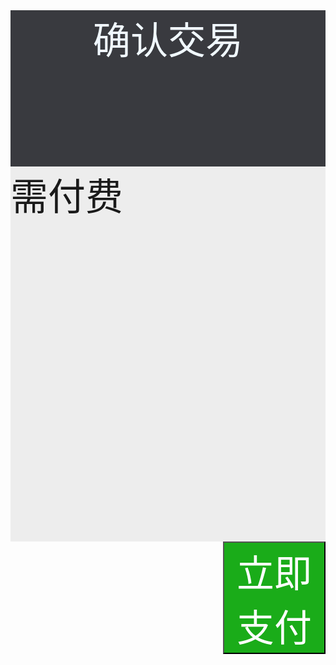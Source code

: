 
<html>
	<head>
		<meta charset="utf-8">
		<title></title>
	</head>
	<script type="text/javascript">
		<% String price = request.getParameter()%>
		var price = <%= price %>
		$("#price").text(52)
	</script>
	<body>
		<div style="background-color: #393a3f; color: aliceblue; height:250px;font-size: 60px; text-align: center;">确认交易</div>
		<div style="background-color: #ededed; height: 600px;">
			<div style="font-size: 60px;">需付费</div>
			<div id="price"></div>
		</div>
		<button style="background-color:#1aac19; color: white; font-size: 60px; margin-left: 340px;">立即支付</button>
	</body>
</html>
